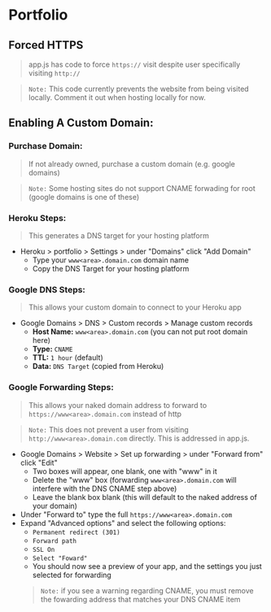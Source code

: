 # Portfolio

## Forced HTTPS
> app.js has code to force `https://` visit despite user specifically visiting `http://`

> `Note:` This code currently prevents the website from being visited locally. Comment it out when
> hosting locally for now.

## Enabling A Custom Domain:

### Purchase Domain:
> If not already owned, purchase a custom domain (e.g. google domains)

> `Note:` Some hosting sites do not support CNAME forwading for root (google domains is one of these)

### Heroku Steps:
> This generates a DNS target for your hosting platform

- Heroku > portfolio > Settings > under "Domains" click "Add Domain"
  - Type your `www<area>.domain.com` domain name
  - Copy the DNS Target for your hosting platform

### Google DNS Steps:
> This allows your custom domain to connect to your Heroku app
 
- Google Domains > DNS > Custom records > Manage custom records
  - **Host Name:** `www<area>.domain.com` (you can not put root domain here)
  - **Type:** `CNAME`
  - **TTL:** `1 hour` (default)
  - **Data:** `DNS Target` (copied from Heroku)
  
### Google Forwarding Steps:
> This allows your naked domain address to forward to `https://www<area>.domain.com` instead of http
 
> `Note:` This does not prevent a user from visiting `http://www<area>.domain.com` directly. This is addressed in app.js.
 
- Google Domains > Website > Set up forwarding > under "Forward from" click "Edit"
  - Two boxes will appear, one blank, one with "www" in it
   - Delete the "www" box (forwarding `www<area>.domain.com` will interfere with the DNS CNAME step above)
   - Leave the blank box blank (this will default to the naked address of your domain)
- Under "Forward to" type the full `https://www<area>.domain.com`
- Expand "Advanced options" and select the following options:
  - `Permanent redirect (301)`
  - `Forward path`
  - `SSL On`
  - `Select "Foward"`
  - You should now see a preview of your app, and the settings you just selected for forwarding
  > `Note:` if you see a warning regarding CNAME, you must remove the fowarding address that matches your DNS CNAME item
  
 



   
